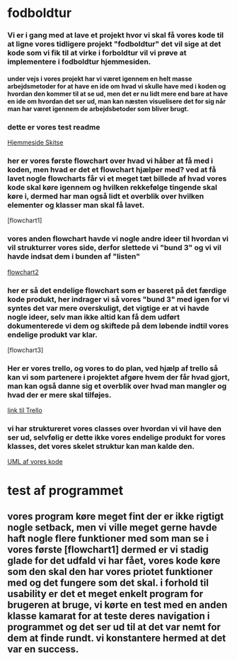 # fodboldtur 

### Vi er i gang med at lave et projekt hvor vi skal få vores kode til at ligne vores tidligere projekt "fodboldtur" det vil sige at det kode som vi fik til at virke i forboldtur vil vi prøve at implementere i fodboldtur hjemmesiden.

#### under vejs i vores projekt har vi været igennem en helt masse arbejdsmetoder for at have en ide om hvad vi skulle have med i koden og hvordan den kommer til at se ud, men det er nu lidt mere end bare at have en ide om hvordan det ser ud, man kan næsten visuelisere det for sig når man har været igennem de arbejdsbetoder som bliver brugt.


### dette er vores test readme
[Hjemmeside Skitse](assets/img/Git.jpg)

### her er vores første flowchart over hvad vi håber at få med i koden, men hvad er det et flowchart hjælper med? ved at få lavet nogle flowcharts får vi et meget tæt billede af hvad vores kode skal køre igennem og hvilken rekkefølge tingende skal køre i, dermed har man også lidt et overblik over hvilken elementer og klasser man skal få lavet.
[flowchart1]
### vores anden flowchart havde vi nogle andre ideer til hvordan vi vil strukturrer vores side, derfor slettede vi "bund 3" og vi vil havde indsat dem i bunden af "listen"  
[flowchart2](assets/img/Flowchart.betaling.png)
### her er så det endelige flowchart som er baseret på det færdige kode produkt, her indrager vi så vores "bund 3" med igen for vi syntes det var mere overskuligt, det vigtige er at vi havde nogle ideer, selv man ikke altid kan få dem udført dokumenterede vi dem og skiftede på dem løbende indtil vores endelige produkt var klar.
[flowchart3]


### Her er vores trello, og vores to do plan, ved hjælp af trello så kan vi som partenere i projektet afgøre hvem der får hvad gjort, man kan også danne sig et overblik over hvad man mangler og hvad der er mere skal tilføjes.
[link til Trello](https://trello.com/b/13VpV6lW/fodboldtur)

### vi har struktureret vores classes over hvordan vi vil have den ser ud, selvfølig er dette ikke vores endelige produkt for vores klasses, det vores skelet struktur kan man kalde den.
[UML af vores kode](assets/img/UML.png)

# test af programmet

## vores program køre meget fint der er ikke rigtigt nogle setback, men vi ville meget gerne havde haft nogle flere funktioner med som man se i vores første [flowchart1] dermed er vi stadig glade for det udfald vi har fået, vores kode køre som den skal den har vores priotet funktioner med og det fungere som det skal. i forhold til usability er det et meget enkelt program for brugeren at bruge, vi kørte en test med en anden klasse kamarat for at teste deres navigation i programmet og det ser ud til at det var nemt for dem at finde rundt. vi konstantere hermed at det var en success.
